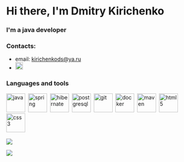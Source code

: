 # Hi there, I'm Dmitry Kirichenko

### I'm a java developer

### Contacts:
- email: kirichenkods@ya.ru
- <a href="https://t.me/kirichenkods">
  <img src="https://img.icons8.com/?size=100&id=63306&format=png&color=000000" width="20" height="20"/>
</a>

### Languages and tools
<img src="https://cdn.jsdelivr.net/gh/devicons/devicon@latest/icons/java/java-original-wordmark.svg" title="java" width="50" height="50"/>&nbsp;
<img src="https://cdn.jsdelivr.net/gh/devicons/devicon@latest/icons/spring/spring-original-wordmark.svg" title="spring" width="50" height="50"/>&nbsp;
<img src="https://cdn.jsdelivr.net/gh/devicons/devicon@latest/icons/hibernate/hibernate-original-wordmark.svg" title="hibernate" width="50" height="50"/>&nbsp;
<img src="https://cdn.jsdelivr.net/gh/devicons/devicon@latest/icons/postgresql/postgresql-plain-wordmark.svg" title="postgresql" width="50" height="50"/>&nbsp;
<img src="https://cdn.jsdelivr.net/gh/devicons/devicon@latest/icons/git/git-plain-wordmark.svg" title="git" width="50" height="50"/>&nbsp;
<img src="https://cdn.jsdelivr.net/gh/devicons/devicon@latest/icons/docker/docker-plain-wordmark.svg" title="docker" width="50" height="50"/>&nbsp;
<img src="https://cdn.jsdelivr.net/gh/devicons/devicon@latest/icons/maven/maven-original.svg" title="maven" width="50" height="50"/>&nbsp;
<img src="https://cdn.jsdelivr.net/gh/devicons/devicon@latest/icons/html5/html5-original-wordmark.svg" title="html5" width="50" height="50"/>&nbsp;
<img src="https://cdn.jsdelivr.net/gh/devicons/devicon@latest/icons/css3/css3-original-wordmark.svg" title="css3" width="50" height="50"/>&nbsp;

![](http://github-profile-summary-cards.vercel.app/api/cards/profile-details?username=kirichenkods&theme=default) 

![](http://github-profile-summary-cards.vercel.app/api/cards/repos-per-language?username=kirichenkods&theme=default) 